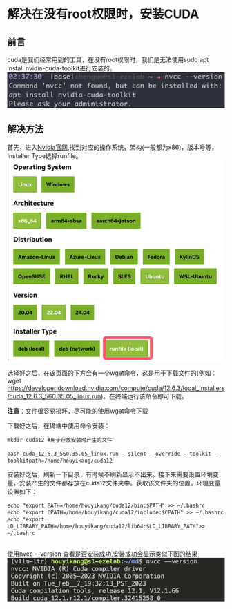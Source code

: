 # 解决在没有root权限时，安装CUDA

## 前言
cuda是我们经常用到的工具，在没有root权限时，我们是无法使用sudo apt install nvidia-cuda-toolkit进行安装的。
![problem](./imgs/nvcc1.jpg)

## 解决方法
首先，进入[Nvidia官网](https://developer.nvidia.com/cuda-downloads),找到对应的操作系统，架构(一般都为x86)，版本号等，Installer Type选择runfile。
![version](./imgs/nvcc2.png)

选择好之后，在该页面的下方会有一个wget命令，这是用于下载文件的(例如：wget https://developer.download.nvidia.com/compute/cuda/12.6.3/local_installers/cuda_12.6.3_560.35.05_linux.run)。在终端运行该命令即可下载。

**注意**：文件很容易损坏，尽可能的使用wget命令下载

下载好之后，在终端中使用命令安装：

```
mkdir cuda12 #用于存放安装时产生的文件

bash cuda_12.6.3_560.35.05_linux.run --silent --override --toolkit --toolkitpath=/home/houyikang/cuda12 
```
安装好之后，刷新一下目录，有时候不刷新显示不出来。接下来需要设置环境变量，安装产生的文件都存放在cuda12文件夹中。获取该文件夹的位置，环境变量设置如下：

```
echo "export PATH=/home/houyikang/cuda12/bin:$PATH" >> ~/.bashrc
echo "export CPATH=/home/houyikang/cuda12/include:$CPATH" >> ~/.bashrc
echo "export LD_LIBRARY_PATH=/home/houyikang/cuda12/lib64:$LD_LIBRARY_PATH">> ~/.bashrc


```
使用nvcc --version 查看是否安装成功,安装成功会显示类似下图的结果
![success](./imgs/nvcc3.png)
